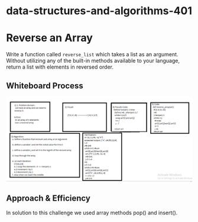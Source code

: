 # data-structures-and-algorithms-401

# Reverse an Array
Write a function called `reverse_list` which takes a list as an argument. Without utilizing any of the built-in methods available to your language, return a list with elements in reversed order.
## Whiteboard Process
![Whiteboard Solution](https://github.com/malakkhasawneh2/data-structures-and-algorithms-401/blob/array-reverse/code-challenge/array-reverse/white.PNG)
## Approach & Efficiency
In solution to this challenge we used array methods pop() and insert().
